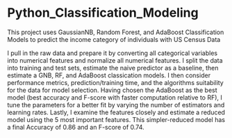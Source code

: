 # Python_Classification_Modeling
This project uses GaussianNB, Random Forest, and AdaBoost Classification Models to predict the income category of individuals with US Census Data

I pull in the raw data and prepare it by converting all categorical variables into numerical features and normalize all numerical features.
I  split the data into training and test sets, estimate the naive predictor as a baseline, then estimate a GNB, RF, and AdaBoost classication models. 
I then consider performance metrics, prediction/training time, and the algorithms suitability for the data for model selection.
Having chosen the AdaBoost as the best model (best accuracy and F-score with faster computation relative to RF), I tune the parameters for a better fit by varying the number of estimators and learning rates.
Lastly, I examine the features closely and estimate a reduced model using the 5 most important features. This simpler-reduced model has a final Accuracy of 0.86 and an F-score of 0.74. 
